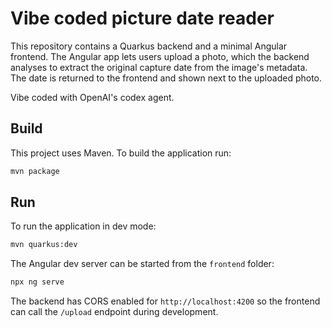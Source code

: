 # Vibe coded picture date reader

This repository contains a Quarkus backend and a minimal Angular frontend.
The Angular app lets users upload a photo, which the backend analyses to extract
the original capture date from the image's metadata. The date is returned to the
frontend and shown next to the uploaded photo.

Vibe coded with OpenAI's codex agent. 

## Build

This project uses Maven. To build the application run:

```bash
mvn package
```

## Run

To run the application in dev mode:

```bash
mvn quarkus:dev
```

The Angular dev server can be started from the `frontend` folder:

```bash
npx ng serve
```

The backend has CORS enabled for `http://localhost:4200` so the frontend can
call the `/upload` endpoint during development.
